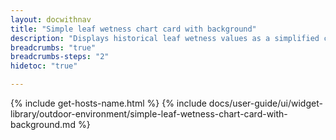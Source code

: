 ```yaml
---
layout: docwithnav
title: "Simple leaf wetness chart card with background"
description: "Displays historical leaf wetness values as a simplified chart with background. Optionally may display the corresponding latest leaf wetness value."
breadcrumbs: "true"
breadcrumbs-steps: "2"
hidetoc: "true"

---
```

{% include get-hosts-name.html %}
{% include docs/user-guide/ui/widget-library/outdoor-environment/simple-leaf-wetness-chart-card-with-background.md %}
